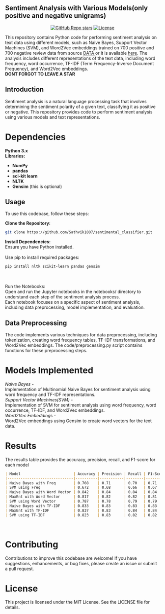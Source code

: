 ## Sentiment Analysis with Various Models(only positive and negative unigrams)

<div align="center">
  <a href="https://github.com/Sathvik1007/sentimental_classifier/stargazers"><img alt="GitHub Repo stars" src="https://img.shields.io/github/stars/Sathvik1007/sentimental_classifier"></a>
  <a href="[https://github.com/mfts/papermark/blob/main/LICENSE](https://github.com/Sathvik1007/sentimental_classifier/blob/main/LICENSE)"><img alt="License" src="https://img.shields.io/badge/license-MIT-purple"></a>
</div>


This repository contains Python code for performing sentiment analysis on text data using different models, such as Naive Bayes, Support Vector Machines (SVM), and Word2Vec embeddings trained on 700 positive and 700 negative review data from source <a href = https://www.cs.cornell.edu/people/pabo/-movie-review-data/>DATA </a> or it is available <a href = https://github.com/Sathvik1007/sentimental_classifier/blob/main/review_polarity.tar.gz>here</a>. The analysis includes different representations of the text data, including word frequency, word occurrence, TF-IDF (Term Frequency-Inverse Document Frequency), and Word2Vec embeddings.<br />
**DONT FORGOT TO LEAVE A STAR** <br />

## Introduction
Sentiment analysis is a natural language processing task that involves determining the sentiment polarity of a given text, classifying it as positive or negative. This repository provides code to perform sentiment analysis using various models and text representations.

# Dependencies
**Python 3.x** <br />
**Libraries:** <br />
- **NumPy**
- **pandas**
- **sci-kit learn**
- **NLTK**
- **Gensim** (this is optional)
  
## Usage
To use this codebase, follow these steps:

**Clone the Repository:**

```bash
git clone https://github.com/Sathvik1007/sentimental_classifier.git
```


**Install Dependencies:**<br />
Ensure you have Python installed.
<br /><br />
Use pip to install required packages:
```bash
pip install nltk scikit-learn pandas gensim
```
<br /><br />
Run the Notebooks:
<br />
Open and run the Jupyter notebooks in the notebooks/ directory to understand each step of the sentiment analysis process.<br />
Each notebook focuses on a specific aspect of sentiment analysis, including data preprocessing, model implementation, and evaluation.<br />

## Data Preprocessing
The code implements various techniques for data preprocessing, including tokenization, creating word frequency tables, TF-IDF transformations, and Word2Vec embeddings. The code/preprocessing.py script contains functions for these preprocessing steps.

# Models Implemented
*Naive Bayes -* <br />
Implementation of Multinomial Naive Bayes for sentiment analysis using word frequency and TF-IDF representations.<br />
*Support Vector Machines(SVM) -* <br />
Implementation of SVM for sentiment analysis using word frequency, word occurrence, TF-IDF, and Word2Vec embeddings.<br />
*Word2Vec Embeddings -* <br />
Word2Vec embeddings using Gensim to create word vectors for the text data.<br />
# Results
The results table provides the accuracy, precision, recall, and F1-score for each model <br />
```markdown
| Model                        | Accuracy | Precision | Recall | F1-Score | Support |
|------------------------------|----------|-----------|--------|----------|---------|
| Naive Bayes with Freq        | 0.708    | 0.71      | 0.70   | 0.71     | 300     |
| SVM using Freq               | 0.672    | 0.68      | 0.66   | 0.67     | 300     |
| Naive Bayes with Word Vector | 0.842    | 0.84      | 0.84   | 0.84     | 302     |
| MaxEnt with Word Vector      | 0.817    | 0.82      | 0.82   | 0.81     | 302     |
| SVM using Word Vector        | 0.787    | 0.78      | 0.79   | 0.79     | 302     |
| Naive Bayes with TF-IDF      | 0.833    | 0.83      | 0.83   | 0.83     | 302     |
| MaxEnt with TF-IDF           | 0.837    | 0.83      | 0.84   | 0.84     | 302     |
| SVM using TF-IDF             | 0.823    | 0.83      | 0.82   | 0.82     | 302     |
```
<br />

# Contributing
Contributions to improve this codebase are welcome! If you have suggestions, enhancements, or bug fixes, please create an issue or submit a pull request.
<br />
# License 
This project is licensed under the MIT License. See the LICENSE file for details.







